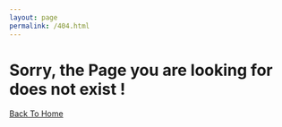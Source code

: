 ```yaml
---
layout: page
permalink: /404.html
---
```


# Sorry, the Page you are looking for does not exist ! 

[Back To Home]()
